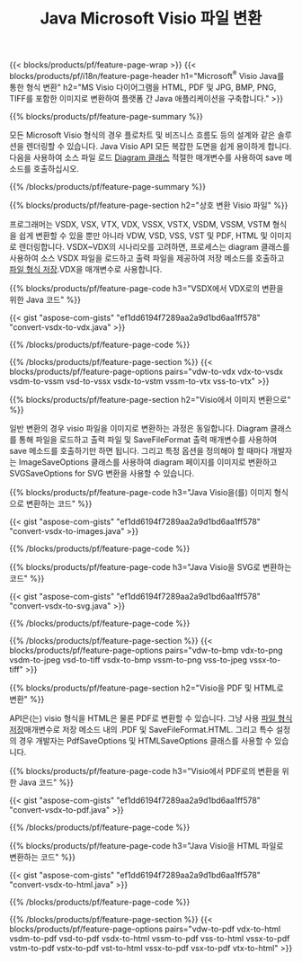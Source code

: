 ﻿---
title: Java Microsoft Visio 파일 변환
url: /ko/java/conversion/
description: Microsoft Visio 형식 VSDX VSX VDX VTX VSSX VSTX VSDM VSTM VSSM VDW VSD VST VSS를 HTML 이미지 및 PDF로 변환 Java 코드.
---
{{< blocks/products/pf/feature-page-wrap >}}
{{< blocks/products/pf/i18n/feature-page-header h1="Microsoft<sup>&reg;</sup> Visio Java를 통한 형식 변환" h2="MS Visio 다이어그램을 HTML, PDF 및 JPG, BMP, PNG, TIFF를 포함한 이미지로 변환하여 플랫폼 간 Java 애플리케이션을 구축합니다." >}}

{{% blocks/products/pf/feature-page-summary %}}

모든 Microsoft Visio 형식의 경우 플로차트 및 비즈니스 흐름도 등의 설계와 같은 솔루션을 렌더링할 수 있습니다. Java Visio API 모든 복잡한 도면을 쉽게 용이하게 합니다. 다음을 사용하여 소스 파일 로드 [Diagram 클래스](https://apireference.aspose.com/diagram/java/com.aspose.diagram/Diagram) 적절한 매개변수를 사용하여 save 메소드를 호출하십시오.

{{% /blocks/products/pf/feature-page-summary %}}

{{% blocks/products/pf/feature-page-section h2="상호 변환 Visio 파일" %}}

프로그래머는 VSDX, VSX, VTX, VDX, VSSX, VSTX, VSDM, VSSM, VSTM 형식을 쉽게 변환할 수 있을 뿐만 아니라 VDW, VSD, VSS, VST 및 PDF, HTML 및 이미지로 렌더링합니다. VSDX~VDX의 시나리오를 고려하면, 프로세스는 diagram 클래스를 사용하여 소스 VSDX 파일을 로드하고 출력 파일을 제공하여 저장 메소드를 호출하고 [파일 형식 저장](https://apireference.aspose.com/diagram/java/com.aspose.diagram/SaveFileFormat).VDX을 매개변수로 사용합니다. 

{{% blocks/products/pf/feature-page-code h3="VSDX에서 VDX로의 변환을 위한 Java 코드" %}}

{{< gist "aspose-com-gists" "ef1dd6194f7289aa2a9d1bd6aa1ff578" "convert-vsdx-to-vdx.java" >}}

{{% /blocks/products/pf/feature-page-code %}}

{{% /blocks/products/pf/feature-page-section %}}
{{< blocks/products/pf/feature-page-options pairs="vdw-to-vdx vdx-to-vsdx vsdm-to-vssm vsd-to-vssx vsdx-to-vstm vssm-to-vtx vss-to-vtx" >}}

{{% blocks/products/pf/feature-page-section h2="Visio에서 이미지 변환으로" %}}

일반 변환의 경우 visio 파일을 이미지로 변환하는 과정은 동일합니다. Diagram 클래스를 통해 파일을 로드하고 출력 파일 및 SaveFileFormat 출력 매개변수를 사용하여 save 메소드를 호출하기만 하면 됩니다. 그리고 특정 옵션을 정의해야 할 때마다 개발자는 ImageSaveOptions 클래스를 사용하여 diagram 페이지를 이미지로 변환하고 SVGSaveOptions for SVG 변환을 사용할 수 있습니다.

{{% blocks/products/pf/feature-page-code h3="Java Visio을(를) 이미지 형식으로 변환하는 코드" %}}

{{< gist "aspose-com-gists" "ef1dd6194f7289aa2a9d1bd6aa1ff578" "convert-vsdx-to-images.java" >}}

{{% /blocks/products/pf/feature-page-code %}}

{{% blocks/products/pf/feature-page-code h3="Java Visio을 SVG로 변환하는 코드" %}}

{{< gist "aspose-com-gists" "ef1dd6194f7289aa2a9d1bd6aa1ff578" "convert-vsdx-to-svg.java" >}}

{{% /blocks/products/pf/feature-page-code %}}

{{% /blocks/products/pf/feature-page-section %}}
{{< blocks/products/pf/feature-page-options pairs="vdw-to-bmp vdx-to-png vsdm-to-jpeg vsd-to-tiff vsdx-to-bmp vssm-to-png vss-to-jpeg vssx-to-tiff" >}}

{{% blocks/products/pf/feature-page-section h2="Visio을 PDF 및 HTML로 변환" %}}

API은(는) visio 형식을 HTML은 물론 PDF로 변환할 수 있습니다. 그냥 사용 [파일 형식 저장](https://apireference.aspose.com/diagram/java/com.aspose.diagram/SaveFileFormat)매개변수로 저장 메소드 내의 .PDF 및 SaveFileFormat.HTML. 그리고 특수 설정의 경우 개발자는 PdfSaveOptions 및 HTMLSaveOptions 클래스를 사용할 수 있습니다.

{{% blocks/products/pf/feature-page-code h3="Visio에서 PDF로의 변환을 위한 Java 코드" %}}

{{< gist "aspose-com-gists" "ef1dd6194f7289aa2a9d1bd6aa1ff578" "convert-vsdx-to-pdf.java" >}}

{{% /blocks/products/pf/feature-page-code %}}

{{% blocks/products/pf/feature-page-code h3="Java Visio을 HTML 파일로 변환하는 코드" %}}

{{< gist "aspose-com-gists" "ef1dd6194f7289aa2a9d1bd6aa1ff578" "convert-vsdx-to-html.java" >}}

{{% /blocks/products/pf/feature-page-code %}}

{{% /blocks/products/pf/feature-page-section %}}
{{< blocks/products/pf/feature-page-options pairs="vdw-to-pdf vdx-to-html vsdm-to-pdf vsd-to-pdf vsdx-to-html vssm-to-pdf vss-to-html vssx-to-pdf vstm-to-pdf vstx-to-pdf vst-to-html vssx-to-pdf vsx-to-pdf vtx-to-html" >}}